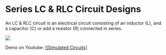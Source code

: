 # Series LC &amp; RLC Circuit Designs
An LC & RLC circuit is an electrical circuit consisting of an inductor (L), and a capacitor (C) or add a resistor (R) connected in series.

<img src = 'https://raw.githubusercontent.com/arduino-uno/series-rc-rlc-circuit-design/main/250px-RLC_series_circuit_v1.svg.png'>

Demo on Youtube: 
[![Simulated Circuits]](https://www.youtube.com/watch?v=rS6chtr0Z88)
